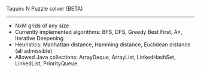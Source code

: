 Taquin: N Puzzle solver (BETA)

---

* NxM grids of any size
* Currently implemented algorithms: BFS, DFS, Greedy Best First, A*, Iterative Deepening
* Heuristics: Manhattan distance, Hamming distance, Euclidean distance (all admissible)
* Allowed Java collections: ArrayDeque, ArrayList, LinkedHashSet, LinkedList, PriorityQueue